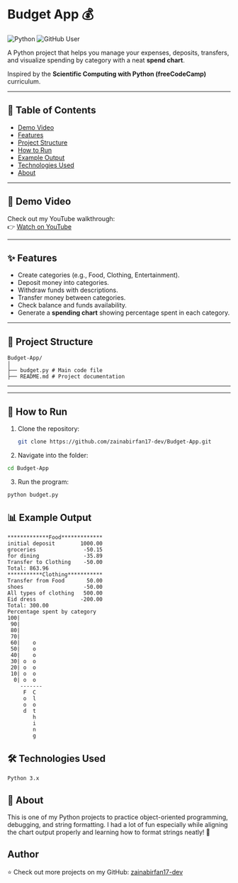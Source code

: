 # Budget App 💰

![Python](https://img.shields.io/badge/Python-3.x-blue?logo=python)
![GitHub User](https://img.shields.io/badge/GitHub-zainabirfan17--dev-black?logo=github)

A Python project that helps you manage your expenses, deposits, transfers, and visualize spending by category with a neat **spend chart**.  

Inspired by the **Scientific Computing with Python (freeCodeCamp)** curriculum.  

---

## 📑 Table of Contents
- [Demo Video](#-demo-video)
- [Features](#-features)
- [Project Structure](#-project-structure)
- [How to Run](#-how-to-run)
- [Example Output](#-example-output)
- [Technologies Used](#%EF%B8%8F-technologies-used)
- [About](#-about)

---

## 🎥 Demo Video
Check out my YouTube walkthrough:  
👉 [Watch on YouTube](https://youtu.be/n_lWeHNgZ94)

---

## ✨ Features
- Create categories (e.g., Food, Clothing, Entertainment).
- Deposit money into categories.
- Withdraw funds with descriptions.
- Transfer money between categories.
- Check balance and funds availability.
- Generate a **spending chart** showing percentage spent in each category.

---

## 📂 Project Structure
```
Budget-App/
│
├── budget.py # Main code file
├── README.md # Project documentation
```

---


---

## 🚀 How to Run
1. Clone the repository:
   ```bash
   git clone https://github.com/zainabirfan17-dev/Budget-App.git

2. Navigate into the folder:
```bash
cd Budget-App
```

3. Run the program:
```bash
python budget.py
```
## 📊 Example Output
```
*************Food*************
initial deposit        1000.00
groceries               -50.15
for dining              -35.89
Transfer to Clothing    -50.00
Total: 863.96
***********Clothing***********
Transfer from Food       50.00
shoes                   -50.00
All types of clothing   500.00
Eid dress              -200.00
Total: 300.00
Percentage spent by category
100|
 90|
 80|
 70|
 60|    o
 50|    o
 40|    o
 30| o  o
 20| o  o
 10| o  o
  0| o  o
    -------
     F  C
     o  l
     o  o
     d  t
        h
        i
        n
        g
```
## 🛠️ Technologies Used
```
Python 3.x
```
## 📌 About

This is one of my Python projects to practice object-oriented programming, debugging, and string formatting.
I had a lot of fun especially while aligning the chart output properly and learning how to format strings neatly! 🎉
## Author 
⭐ Check out more projects on my GitHub: [zainabirfan17-dev](https://github.com/zainabirfan17-dev)





